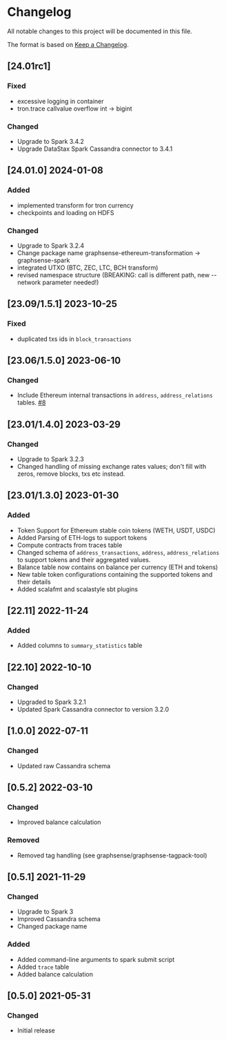# Changelog
All notable changes to this project will be documented in this file.

The format is based on [Keep a Changelog](https://keepachangelog.com/en/1.0.0/).

## [24.01rc1]
### Fixed
- excessive logging in container
- tron.trace callvalue overflow int -> bigint
### Changed
- Upgrade to Spark 3.4.2
- Upgrade DataStax Spark Cassandra connector to 3.4.1

## [24.01.0] 2024-01-08
### Added
- implemented transform for tron currency
- checkpoints and loading on HDFS
### Changed
- Upgrade to Spark 3.2.4
- Change package name graphsense-ethereum-transformation -> graphsense-spark
- integrated UTXO (BTC, ZEC, LTC, BCH transform)
- revised namespace structure (BREAKING: call is different path, new --network parameter needed!)

## [23.09/1.5.1] 2023-10-25
### Fixed
- duplicated txs ids in `block_transactions`

## [23.06/1.5.0] 2023-06-10
### Changed
- Include Ethereum internal transactions in `address`, `address_relations` tables. [#8](https://github.com/graphsense/graphsense-ethereum-transformation/issues/8)

## [23.01/1.4.0] 2023-03-29
### Changed
- Upgrade to Spark 3.2.3
- Changed handling of missing exchange rates values; don't fill with zeros,
  remove blocks, txs etc instead.

## [23.01/1.3.0] 2023-01-30
### Added
- Token Support for Ethereum stable coin tokens (WETH, USDT, USDC)
- Added Parsing of ETH-logs to support tokens
- Compute contracts from traces table
- Changed schema of `address_transactions`, `address`, `address_relations` to support tokens and their aggregated values.
- Balance table now contains on balance per currency (ETH and tokens)
- New table token configurations containing the supported tokens and their details
- Added scalafmt and scalastyle sbt plugins

## [22.11] 2022-11-24
### Added
- Added columns to `summary_statistics` table

## [22.10] 2022-10-10
### Changed
- Upgraded to Spark 3.2.1
- Updated Spark Cassandra connector to version 3.2.0

## [1.0.0] 2022-07-11
### Changed
- Updated raw Cassandra schema

## [0.5.2] 2022-03-10
### Changed
- Improved balance calculation
### Removed
- Removed tag handling (see graphsense/graphsense-tagpack-tool)

## [0.5.1] 2021-11-29
### Changed
- Upgrade to Spark 3
- Improved Cassandra schema
- Changed package name

### Added
- Added command-line arguments to spark submit script
- Added `trace` table
- Added balance calculation

## [0.5.0] 2021-05-31
### Changed
- Initial release
